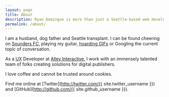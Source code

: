 ```yaml
---
layout: page
title: About
description: Ryan Domingue is more than just a Seattle-based web developer...
permalink: /about/
---
```


I am a husband, dog father and Seattle transplant. I can be found cheering on [Sounders FC](http://soundersfc.com), playing my guitar, [hoarding GIFs](http://jif.io) or Googling the current topic of conversation.

As a <abbr title="User Experience">UX</abbr> Developer at [Alley Interactive](https://alley.co/), I work with an immensely talented team of folks creating solutions for digital publishers.

I love coffee and cannot be trusted around cookies.

Find me online at [Twitter](http://twitter.com/{{ site.twitter_username }}) and [GitHub](http://github.com/{{ site.github_username }}).
